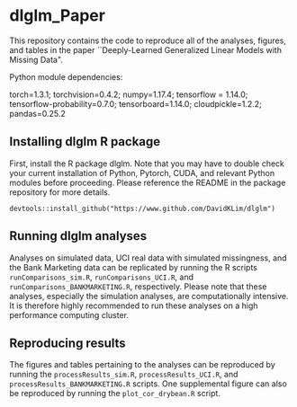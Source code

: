 # dlglm_Paper
This repository contains the code to reproduce all of the analyses, figures, and tables in the paper ``Deeply-Learned Generalized Linear Models with Missing Data".

Python module dependencies:

torch=1.3.1; torchvision=0.4.2; numpy=1.17.4; tensorflow = 1.14.0; tensorflow-probability=0.7.0; tensorboard=1.14.0; cloudpickle=1.2.2; pandas=0.25.2

## Installing dlglm R package
First, install the R package dlglm. Note that you may have to double check your current installation of Python, Pytorch, CUDA, and relevant Python modules before proceeding. Please reference the README in the package repository for more details.
```
devtools::install_github("https://www.github.com/DavidKLim/dlglm")
```

## Running dlglm analyses
Analyses on simulated data, UCI real data with simulated missingness, and the Bank Marketing data can be replicated by running the R scripts `runComparisons_sim.R`, `runComparisons_UCI.R`, and `runComparisons_BANKMARKETING.R`, respectively. Please note that these analyses, especially the simulation analyses, are computationally intensive. It is therefore highly recommended to run these analyses on a high performance computing cluster.


## Reproducing results
The figures and tables pertaining to the analyses can be reproduced by running the `processResults_sim.R`, `processResults_UCI.R`, and `processResults_BANKMARKETING.R` scripts. One supplemental figure can also be reproduced by running the `plot_cor_drybean.R` script.
